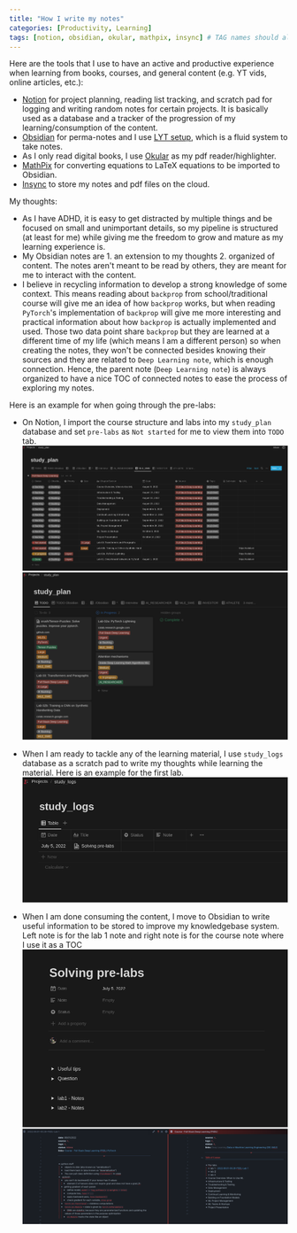 ```yaml
---
title: "How I write my notes"
categories: [Productivity, Learning]
tags: [notion, obsidian, okular, mathpix, insync] # TAG names should always be lowercase
---
```


Here are the tools that I use to have an active and productive experience when learning from books, courses, and general content (e.g. YT vids, online articles, etc.):
- [Notion](https://notion.so) for project planning, reading list tracking, and scratch pad for logging and writing random notes for certain projects. It is basically used as a database and a tracker of the progression of my learning/consumption of the content.
- [Obsidian](https://obsidian.md/) for perma-notes and I use [LYT setup](https://www.youtube.com/watch?v=ftzQOkzGCLg), which is a fluid system to take notes.
- As I only read digital books, I use [Okular](https://okular.kde.org/) as my pdf reader/highlighter.
- [MathPix](https://mathpix.com/) for converting equations to LaTeX equations to be imported to Obsidian.
- [Insync](https://www.insynchq.com) to store my notes and pdf files on the cloud.

My thoughts:
- As I have ADHD, it is easy to get distracted by multiple things and be focused on small and unimportant details, so my pipeline is structured (at least for me) while giving me the freedom to grow and mature as my learning experience is.
- My Obsidian notes are 1. an extension to my thoughts 2. organized of content. The notes aren't meant to be read by others, they are meant for me to interact with the content.
- I believe in recycling information to develop a strong knowledge of some context. This means reading about `backprop` from school/traditional course will give me an idea of how `backprop` works, but when reading `PyTorch`'s implementation of `backprop` will give me more interesting and practical information about how `backprop` is actually implemented and used. Those two data point share `backprop` but they are learned at a different time of my life (which means I am a different person) so when creating the notes, they won't be connected besides knowing their sources and they are related to `Deep Learning note`, which is enough connection. Hence, the parent note (`Deep Learning note`) is always organized to have a nice TOC of connected notes to ease the process of exploring my notes.

Here is an example for when going through the pre-labs:
- On Notion, I import the course structure and labs into my `study_plan` database and set `pre-labs` as `Not started` for me to view them into `TODO` tab.
![](/assets/img/writing-notes/1.png)
![](/assets/img/writing-notes/2.png)

- When I am ready to tackle any of the learning material, I use `study_logs` database as a scratch pad to write my thoughts while learning the material. Here is an example for the first lab.
![](/assets/img/writing-notes/3.png)
- When I am done consuming the content, I move to Obsidian to write useful information to be stored to improve my knowledgebase system. Left note is for the lab 1 note and right note is for the course note where I use it as a TOC
![](/assets/img/writing-notes/4.png)
![](/assets/img/writing-notes/5.png)
